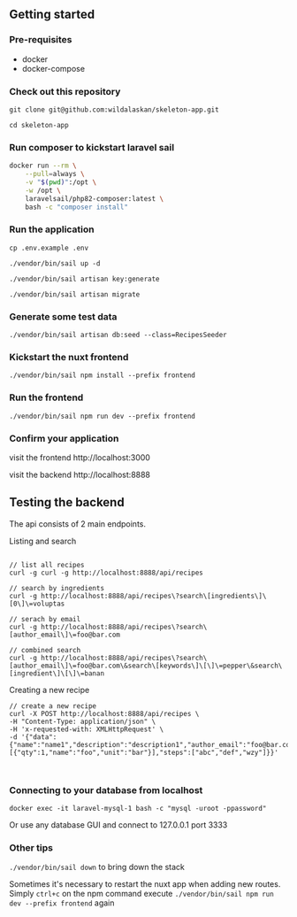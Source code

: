 ## Getting started

### Pre-requisites
- docker
- docker-compose

### Check out this repository
`git clone git@github.com:wildalaskan/skeleton-app.git`

`cd skeleton-app`

### Run composer to kickstart laravel sail

```bash
docker run --rm \
    --pull=always \
    -v "$(pwd)":/opt \
    -w /opt \
    laravelsail/php82-composer:latest \
    bash -c "composer install"
```

### Run the application
`cp .env.example .env`

`./vendor/bin/sail up -d`

`./vendor/bin/sail artisan key:generate`

`./vendor/bin/sail artisan migrate`

### Generate some test data
`./vendor/bin/sail artisan db:seed --class=RecipesSeeder`

### Kickstart the nuxt frontend
`./vendor/bin/sail npm install --prefix frontend`

### Run the frontend
`./vendor/bin/sail npm run dev --prefix frontend`

### Confirm your application
visit the frontend http://localhost:3000

visit the backend http://localhost:8888


## Testing the backend
The api consists of 2 main endpoints.

Listing and search

```shell

// list all recipes
curl -g curl -g http://localhost:8888/api/recipes

// search by ingredients
curl -g http://localhost:8888/api/recipes\?search\[ingredients\]\[0\]\=voluptas

// serach by email
curl -g http://localhost:8888/api/recipes\?search\[author_email\]\=foo@bar.com

// combined search
curl -g http://localhost:8888/api/recipes\?search\[author_email\]\=foo@bar.com\&search\[keywords\]\[\]\=pepper\&search\[ingredient\]\[\]\=banan

```
Creating a new recipe
```shell
// create a new recipe
curl -X POST http://localhost:8888/api/recipes \
-H "Content-Type: application/json" \
-H 'x-requested-with: XMLHttpRequest' \
-d '{"data":{"name":"name1","description":"description1","author_email":"foo@bar.com","ingredients":[{"qty":1,"name":"foo","unit":"bar"}],"steps":["abc","def","wzy"]}}'



```
### Connecting to your database from localhost
`docker exec -it laravel-mysql-1 bash -c "mysql -uroot -ppassword"`

Or use any database GUI and connect to 127.0.0.1 port 3333


### Other tips
`./vendor/bin/sail down` to bring down the stack

Sometimes it's necessary to restart the nuxt app when adding new routes. Simply `ctrl+c` on the npm command execute
`./vendor/bin/sail npm run dev --prefix frontend` again
